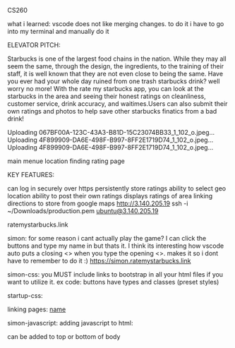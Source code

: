 CS260

what i learned: vscode does not like merging changes. to do it i have to go into my terminal and manually do it

ELEVATOR PITCH:

Starbucks is one of the largest food chains in the nation. While they may all seem the same, through the design, the ingredients, to the training of their staff, it is well known that they are not even close to being the same. Have you ever had your whole day ruined from one trash starbucks drink? well worry no more! With the rate my starbucks app, you can look at the starbucks in the area and seeing their honest ratings on cleanliness, customer service, drink accuracy, and waitimes.Users can also submit their own ratings and photos to help save other starbucks finatics from a bad drink!

Uploading 067BF00A-123C-43A3-B81D-15C23074BB33_1_102_o.jpeg… Uploading 4F899909-DA6E-498F-B997-8FF2E1719D74_1_102_o.jpeg… Uploading 4F899909-DA6E-498F-B997-8FF2E1719D74_1_102_o.jpeg…

main menue location finding rating page

KEY FEATURES:

can log in securely over https
persistently store ratings
ability to select geo location
ability to post their own ratings
displays ratings of area
linking directions to store from google maps
http://3.140.205.19 ssh -i ~/Downloads/production.pem ubuntu@3.140.205.19

ratemystarbucks.link

simon: for some reason i cant actually play the game? I can click the buttons and type my name in but thats it. I think its interesting how vscode auto puts a closing <> when you type the opening <>. makes it so i dont have to remember to do it :) https://simon.ratemystarbucks.link

simon-css: you MUST include links to bootstrap in all your html files if you want to utilize it. ex code: buttons have types and classes (preset styles)

startup-css: 
<meta charset="UTF-8">
<meta name="viewport" content="width=device-width, initial-scale=1">
<link rel="stylesheet" href="main.css">
<link href="https://cdn.jsdelivr.net/npm/bootstrap@5.2.2/dist/css/bootstrap.min.css" rel="stylesheet" integrity="sha384-Zenh87qX5JnK2Jl0vWa8Ck2rdkQ2Bzep5IDxbcnCeuOxjzrPF/et3URy9Bv1WTRi" crossorigin="anonymous">
</head>

linking pages: <a href="#"> name </a>

simon-javascript:
  adding javascript to html:
      <!-- Script is located at the bottom because it references HTML elements during initialization -->
    <script src="play.js"></script>
  </body>
  can be added to top or bottom of body

